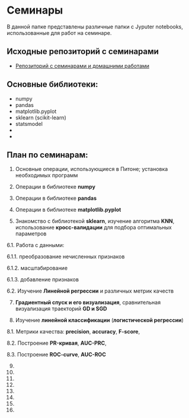 # Семинары

В данной папке представлены различные папки с Jyputer notebooks, использованные для работ на семинаре. 

## Исходные репозиторий c семинарами

* [Репозиторий с семинарами и домашними работами](https://github.com/KovalevEvgeny/minor2020-iad4)

## Основные библиотеки:

* numpy
* pandas
* matplotlib.pyplot
* sklearn (scikit-learn)
* statsmodel
*
*

## План по семинарам:

1. Основные операции, использующиеся в Питоне; установка необходимых программ

2. Операции в библиотеке **numpy**

3. Операции в библиотеке **pandas**

4. Операции в библиотеке **matplotlib.pyplot**

5. Знакомство с библиотекой **sklearn**, изучение алгоритма **KNN**, использование **кросс-валидации** для подбора оптимальных параметров

6.1. Работа с данными: 

  6.1.1. преобразование нечисленных признаков
  
  6.1.2. масштабирование
  
  6.1.3. добавление признаков 
    
6.2. Изучение **Линейной регрессии** и различных метрик качеств

7. **Градиентный спуск и его визуализация**, сравнительная визуализация траекторий **GD и SGD**

8. Изучение **линейной классификации** (**логистической регрессии**)
    
  8.1. Метрики качества: **precision**, **accuracy**, **F-score**, 
    
  8.2. Построение **PR-кривая**, **AUC-PRC**, 
  
  8.3. Построение **ROC-curve**, **AUC-ROC**

9.

10.

11.

12.

13.

14.

15.

16. 
